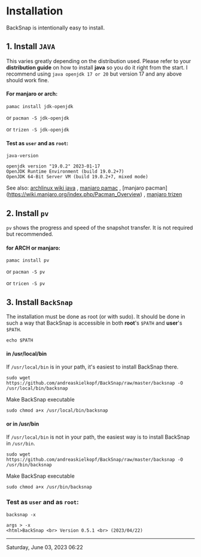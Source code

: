 # Installation
BackSnap is intentionally easy to install.
## 1. Install `JAVA`
This varies greatly depending on the distribution used. Please refer to your **distribution guide** on how to install **java** so you do it right from the start. I recommend using `java openjdk 17 or 20` but version 17 and any above should work fine.
#### For manjaro or arch:
`pamac install jdk-openjdk`

or
`pacman -S jdk-openjdk`

or
`trizen -S jdk-openjdk`
#### Test as `user` and as `root`:
`java-version`
```
openjdk version "19.0.2" 2023-01-17
OpenJDK Runtime Environment (build 19.0.2+7)
OpenJDK 64-Bit Server VM (build 19.0.2+7, mixed mode)
```
See also: [archlinux wiki java](https://wiki.archlinux.org/title/java) , [manjaro pamac](https://wiki.manjaro.org/index.php/Pamac) , [manjaro pacman] (https://wiki.manjaro.org/index.php/Pacman_Overview) , [manjaro trizen](https://wiki.archlinux.de/title/Trizen)

## 2. Install `pv`
`pv` shows the progress and speed of the snapshot transfer. It is not required but recommended.
#### for ARCH or manjaro:
`pamac install pv`

or
`pacman -S pv`

or
`tricen -S pv`

## 3. Install `BackSnap`
The installation must be done as root (or with sudo). It should be done in such a way that BackSnap is accessible in both **root**'s `$PATH` and **user**'s `$PATH`.

`echo $PATH`
#### in /usr/local/bin
If `/usr/local/bin` is in your path, it's easiest to install BackSnap there.

`sudo wget https://github.com/andreaskielkopf/BackSnap/raw/master/backsnap -O /usr/local/bin/backsnap`

Make BackSnap executable

`sudo chmod a+x /usr/local/bin/backsnap`
#### or in /usr/bin
If `/usr/local/bin` is not in your path, the easiest way is to install BackSnap in `/usr/bin`.

`sudo wget https://github.com/andreaskielkopf/BackSnap/raw/master/backsnap -O /usr/bin/backsnap`

Make BackSnap executable

`sudo chmod a+x /usr/bin/backsnap`
### Test as `user` and as `root`:
`backsnap -x`
```
args > -x
<html>BackSnap <br> Version 0.5.1 <br> (2023/04/22)
```
----
Saturday, June 03, 2023 06:22